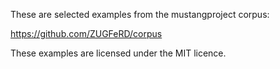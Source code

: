 These are selected examples from the mustangproject corpus:

https://github.com/ZUGFeRD/corpus

These examples are licensed under the MIT licence.

